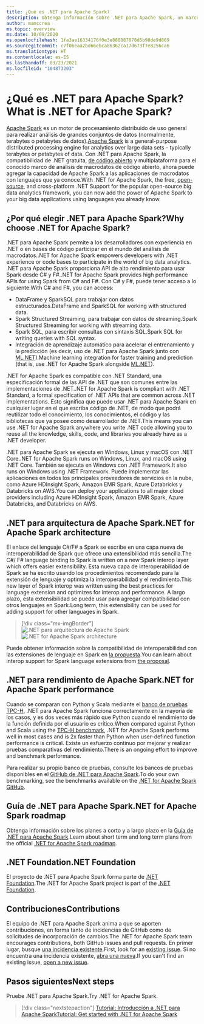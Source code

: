 ```yaml
---
title: ¿Qué es .NET para Apache Spark?
description: Obtenga información sobre .NET para Apache Spark, un marco de análisis de macrodatos gratuito, de código abierto y multiplataforma que permite usar Spark en cualquier lugar en el que escriba código de .NET.
author: mamccrea
ms.topic: overview
ms.date: 10/09/2020
ms.openlocfilehash: 1fa3ae16334176f0e3e888087078d5b98de9d869
ms.sourcegitcommit: c7f0beaa2bd66ebca86362ca17d673f7e8256ca6
ms.translationtype: HT
ms.contentlocale: es-ES
ms.lasthandoff: 03/23/2021
ms.locfileid: "104873203"
---
```

# <a name="what-is-net-for-apache-spark"></a><span data-ttu-id="82b6d-103">¿Qué es .NET para Apache Spark?</span><span class="sxs-lookup"><span data-stu-id="82b6d-103">What is .NET for Apache Spark?</span></span>

<span data-ttu-id="82b6d-104">[Apache Spark](what-is-spark.md) es un motor de procesamiento distribuido de uso general para realizar análisis de grandes conjuntos de datos (normalmente, terabytes o petabytes de datos).</span><span class="sxs-lookup"><span data-stu-id="82b6d-104">[Apache Spark](what-is-spark.md) is a general-purpose distributed processing engine for analytics over large data sets - typically terabytes or petabytes of data.</span></span> <span data-ttu-id="82b6d-105">Con .NET para Apache Spark, la compatibilidad de .NET gratuita, [de código abierto](https://github.com/dotnet/spark) y multiplataforma para el conocido marco de análisis de macrodatos de código abierto, ahora puede agregar la capacidad de Apache Spark a las aplicaciones de macrodatos con lenguajes que ya conoce.</span><span class="sxs-lookup"><span data-stu-id="82b6d-105">With .NET for Apache Spark, the free, [open-source](https://github.com/dotnet/spark), and cross-platform .NET Support for the popular open-source big data analytics framework, you can now add the power of Apache Spark to your big data applications using languages you already know.</span></span>

## <a name="why-choose-net-for-apache-spark"></a><span data-ttu-id="82b6d-106">¿Por qué elegir .NET para Apache Spark?</span><span class="sxs-lookup"><span data-stu-id="82b6d-106">Why choose .NET for Apache Spark?</span></span>

<span data-ttu-id="82b6d-107">.NET para Apache Spark permite a los desarrolladores con experiencia en .NET o en bases de código participar en el mundo del análisis de macrodatos.</span><span class="sxs-lookup"><span data-stu-id="82b6d-107">.NET for Apache Spark empowers developers with .NET experience or code bases to participate in the world of big data analytics.</span></span> <span data-ttu-id="82b6d-108">.NET para Apache Spark proporciona API de alto rendimiento para usar Spark desde C# y F#.</span><span class="sxs-lookup"><span data-stu-id="82b6d-108">.NET for Apache Spark provides high performance APIs for using Spark from C# and F#.</span></span> <span data-ttu-id="82b6d-109">Con C# y F#, puede tener acceso a lo siguiente:</span><span class="sxs-lookup"><span data-stu-id="82b6d-109">With C# and F#, you can access:</span></span>

* <span data-ttu-id="82b6d-110">DataFrame y SparkSQL para trabajar con datos estructurados.</span><span class="sxs-lookup"><span data-stu-id="82b6d-110">DataFrame and SparkSQL for working with structured data.</span></span>
* <span data-ttu-id="82b6d-111">Spark Structured Streaming, para trabajar con datos de streaming.</span><span class="sxs-lookup"><span data-stu-id="82b6d-111">Spark Structured Streaming for working with streaming data.</span></span>
* <span data-ttu-id="82b6d-112">Spark SQL, para escribir consultas con sintaxis SQL.</span><span class="sxs-lookup"><span data-stu-id="82b6d-112">Spark SQL for writing queries with SQL syntax.</span></span>
* <span data-ttu-id="82b6d-113">Integración de aprendizaje automático para acelerar el entrenamiento y la predicción (es decir, uso de .NET para Apache Spark junto con [ML.NET](https://dot.net/ml)).</span><span class="sxs-lookup"><span data-stu-id="82b6d-113">Machine learning integration for faster training and prediction (that is, use .NET for Apache Spark alongside [ML.NET](https://dot.net/ml)).</span></span>

<span data-ttu-id="82b6d-114">.NET for Apache Spark es compatible con .NET Standard, una especificación formal de las API de .NET que son comunes entre las implementaciones de .NET.</span><span class="sxs-lookup"><span data-stu-id="82b6d-114">.NET for Apache Spark is compliant with .NET Standard, a formal specification of .NET APIs that are common across .NET implementations.</span></span> <span data-ttu-id="82b6d-115">Esto significa que puede usar .NET para Apache Spark en cualquier lugar en el que escriba código de .NET, de modo que podrá reutilizar todo el conocimiento, los conocimientos, el código y las bibliotecas que ya posee como desarrollador de .NET.</span><span class="sxs-lookup"><span data-stu-id="82b6d-115">This means you can use .NET for Apache Spark anywhere you write .NET code allowing you to reuse all the knowledge, skills, code, and libraries you already have as a .NET developer.</span></span>

<span data-ttu-id="82b6d-116">.NET para Apache Spark se ejecuta en Windows, Linux y macOS con .NET Core.</span><span class="sxs-lookup"><span data-stu-id="82b6d-116">.NET for Apache Spark runs on Windows, Linux, and macOS using .NET Core.</span></span> <span data-ttu-id="82b6d-117">También se ejecuta en Windows con .NET Framework.</span><span class="sxs-lookup"><span data-stu-id="82b6d-117">It also runs on Windows using .NET Framework.</span></span> <span data-ttu-id="82b6d-118">Puede implementar las aplicaciones en todos los principales proveedores de servicios en la nube, como Azure HDInsight Spark, Amazon EMR Spark, Azure Databricks y Databricks on AWS.</span><span class="sxs-lookup"><span data-stu-id="82b6d-118">You can deploy your applications to all major cloud providers including Azure HDInsight Spark, Amazon EMR Spark, Azure Databricks, and Databricks on AWS.</span></span>

## <a name="net-for-apache-spark-architecture"></a><span data-ttu-id="82b6d-119">.NET para arquitectura de Apache Spark</span><span class="sxs-lookup"><span data-stu-id="82b6d-119">.NET for Apache Spark architecture</span></span>

<span data-ttu-id="82b6d-120">El enlace del lenguaje C#/F# a Spark se escribe en una capa nueva de interoperabilidad de Spark que ofrece una extensibilidad más sencilla.</span><span class="sxs-lookup"><span data-stu-id="82b6d-120">The C#/ F# language binding to Spark is written on a new Spark interop layer which offers easier extensibility.</span></span> <span data-ttu-id="82b6d-121">Esta nueva capa de interoperabilidad de Spark se ha escrito usando los procedimientos recomendado para la extensión de lenguaje y optimiza la interoperabilidad y el rendimiento.</span><span class="sxs-lookup"><span data-stu-id="82b6d-121">This new layer of Spark interop was written using the best practices for language extension and optimizes for interop and performance.</span></span> <span data-ttu-id="82b6d-122">A largo plazo, esta extensibilidad se puede usar para agregar compatibilidad con otros lenguajes en Spark.</span><span class="sxs-lookup"><span data-stu-id="82b6d-122">Long term, this extensibility can be used for adding support for other languages in Spark.</span></span>

> [!div class="mx-imgBorder"]
> <span data-ttu-id="82b6d-123">![.NET para arquitectura de Apache Spark](media/dotnet-spark-architecture.png)</span><span class="sxs-lookup"><span data-stu-id="82b6d-123">![.NET for Apache Spark architecture](media/dotnet-spark-architecture.png)</span></span>

<span data-ttu-id="82b6d-124">Puede obtener información sobre la compatibilidad de interoperabilidad con las extensiones de lenguaje en Spark en [la propuesta](https://issues.apache.org/jira/browse/SPARK-26257).</span><span class="sxs-lookup"><span data-stu-id="82b6d-124">You can learn about interop support for Spark language extensions from [the proposal](https://issues.apache.org/jira/browse/SPARK-26257).</span></span>

## <a name="net-for-apache-spark-performance"></a><span data-ttu-id="82b6d-125">.NET para rendimiento de Apache Spark</span><span class="sxs-lookup"><span data-stu-id="82b6d-125">.NET for Apache Spark performance</span></span>

<span data-ttu-id="82b6d-126">Cuando se comparan con Python y Scala mediante el [banco de pruebas TPC-H](http://www.tpc.org/tpch/), .NET para Apache Spark funciona correctamente en la mayoría de los casos, y es dos veces más rápido que Python cuando el rendimiento de la función definida por el usuario es crítico.</span><span class="sxs-lookup"><span data-stu-id="82b6d-126">When compared against Python and Scala using the [TPC-H benchmark](http://www.tpc.org/tpch/), .NET for Apache Spark performs well in most cases and is 2x faster than Python when user-defined function performance is critical.</span></span> <span data-ttu-id="82b6d-127">Existe un esfuerzo continuo por mejorar y realizar pruebas comparativas del rendimiento.</span><span class="sxs-lookup"><span data-stu-id="82b6d-127">There is an ongoing effort to improve and benchmark performance.</span></span>

<span data-ttu-id="82b6d-128">Para realizar su propio banco de pruebas, consulte los bancos de pruebas disponibles en el [GitHub de .NET para Apache Spark](https://github.com/dotnet/spark/tree/main/benchmark).</span><span class="sxs-lookup"><span data-stu-id="82b6d-128">To do your own benchmarking, see the benchmarks available on the [.NET for Apache Spark GitHub](https://github.com/dotnet/spark/tree/main/benchmark).</span></span>

## <a name="net-for-apache-spark-roadmap"></a><span data-ttu-id="82b6d-129">Guía de .NET para Apache Spark</span><span class="sxs-lookup"><span data-stu-id="82b6d-129">.NET for Apache Spark roadmap</span></span>

<span data-ttu-id="82b6d-130">Obtenga información sobre los planes a corto y a largo plazo en la [Guía de .NET para Apache Spark](https://github.com/dotnet/spark/blob/main/ROADMAP.md).</span><span class="sxs-lookup"><span data-stu-id="82b6d-130">Learn about short term and long term plans from the official [.NET for Apache Spark roadmap](https://github.com/dotnet/spark/blob/main/ROADMAP.md).</span></span>

## <a name="net-foundation"></a><span data-ttu-id="82b6d-131">.NET Foundation</span><span class="sxs-lookup"><span data-stu-id="82b6d-131">.NET Foundation</span></span>

<span data-ttu-id="82b6d-132">El proyecto de .NET para Apache Spark forma parte de [.NET Foundation](https://www.dotnetfoundation.org/).</span><span class="sxs-lookup"><span data-stu-id="82b6d-132">The .NET for Apache Spark project is part of the [.NET Foundation](https://www.dotnetfoundation.org/).</span></span>

## <a name="contributions"></a><span data-ttu-id="82b6d-133">Contribuciones</span><span class="sxs-lookup"><span data-stu-id="82b6d-133">Contributions</span></span>

<span data-ttu-id="82b6d-134">El equipo de .NET para Apache Spark anima a que se aporten contribuciones, en forma tanto de incidencias de GitHub como de solicitudes de incorporación de cambios.</span><span class="sxs-lookup"><span data-stu-id="82b6d-134">The .NET for Apache Spark team encourages contributions, both GitHub issues and pull requests.</span></span> <span data-ttu-id="82b6d-135">En primer lugar, busque [una incidencia existente](https://github.com/dotnet/spark/issues).</span><span class="sxs-lookup"><span data-stu-id="82b6d-135">First, look for an [existing issue](https://github.com/dotnet/spark/issues).</span></span> <span data-ttu-id="82b6d-136">Si no encuentra una incidencia existente, [abra una nueva](https://github.com/dotnet/spark/issues?utf8=%E2%9C%93&q=is%3Aissue+is%3Aopen+).</span><span class="sxs-lookup"><span data-stu-id="82b6d-136">If you can't find an existing issue, [open a new issue](https://github.com/dotnet/spark/issues?utf8=%E2%9C%93&q=is%3Aissue+is%3Aopen+).</span></span>

## <a name="next-steps"></a><span data-ttu-id="82b6d-137">Pasos siguientes</span><span class="sxs-lookup"><span data-stu-id="82b6d-137">Next steps</span></span>

<span data-ttu-id="82b6d-138">Pruebe .NET para Apache Spark.</span><span class="sxs-lookup"><span data-stu-id="82b6d-138">Try .NET for Apache Spark.</span></span>
> [!div class="nextstepaction"]
> [<span data-ttu-id="82b6d-139">Tutorial: Introducción a .NET para Apache Spark</span><span class="sxs-lookup"><span data-stu-id="82b6d-139">Tutorial: Get started with .NET for Apache Spark</span></span>](./tutorials/get-started.md)
